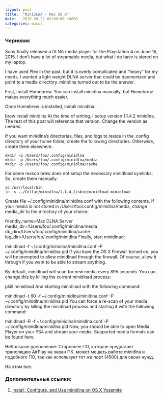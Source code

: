 ```yaml
---
layout: post
title:  "MiniDLNA - Mac OS X"
date:   2018-08-22 09:00:00 +0800
categories: macos
---
```

### Черновик

Sony finally released a DLNA media player for the Playstation 4 on June 16, 2015. I don’t have a lot of streamable media, but what I do have is stored on my laptop.

I have used Plex in the past, but it is overly complicated and “heavy” for my needs. I wanted a light weight DLNA server that could be daemonized and point to a media directory. minidlna turned out to be the answer.

First, install Homebrew. You can install minidlna manually, but Homebrew makes everything much easier.

Once Homebrew is installed, install minidlna:

brew install minidlna
At the time of writing, I setup version 1.1.4.2 minidlna. The rest of this post will reference that version. Change the version as needed.

If you want minidlna’s directories, files, and logs to reside in the .config directory of your home folder, create the following directories. Otherwise, create them elsewhere.

```
mkdir -p /Users/foo/.config/minidlna
mkdir -p /Users/foo/.config/minidlna/media
mkdir -p /Users/foo/.config/minidlna/cache
```

For some reason brew does not setup the necessary minidlnad symlinks. So, create them manually:
```
cd /usr/local/bin
ln -s ../Cellar/minidlna/1.1.4_2/sbin/minidlnad minidlnad
```
Create file ~/.config/minidlna/minidlna.conf with the following contents. If your media is not stored in /Users/foo/.config/minidlna/media, change media_dir to the directory of your choice:

friendly_name=Mac DLNA Server
media_dir=/Users/foo/.config/minidlna/media
db_dir=/Users/foo/.config/minidlna/cache
log_dir=/Users/foo/.config/minidlna
Finally, start minidlnad:

minidlnad -f ~/.config/minidlna/minidlna.conf -P ~/.config/minidlna/minidlna.pid
If you have the OS X Firewall turned on, you will be prompted to allow minidlnad through the firewall. Of course, allow it through if you want to be able to stream anything.

By default, minidlnad will scan for new media every 895 seconds. You can change this by killing the current minidlnad process:

pkill minidlnad
And starting minidlnad with the following command:

minidlnad -t 60 -f ~/.config/minidlna/minidlna.conf -P ~/.config/minidlna/minidlna.pid
You can force a re-scan of your media directory by killing the minidlnad process and starting it with the following command:

minidlnad -R -f ~/.config/minidlna/minidlna.conf -P ~/.config/minidlna/minidlna.pid
Now, you should be able to open Media Player on your PS4 and stream your media. Supported media formats can be found here.

Небольшое дополнение: Стороннее ПО, которое предлагает трансляцию AirPlay на экран ПК, может мешать работе minidlna и подобного ПО, так как использует тот же порт (4500) для своих нужд.

На этом все.

### Дополнительные ссылки:
1. [Install, Configure, and Use minidlna on OS X Yosemite](https://thornelabs.net/2015/08/23/install-configure-and-use-minidlna-on-os-x-yosemite.html)